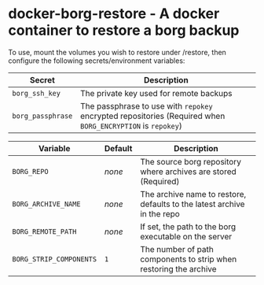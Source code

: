 # docker-borg-restore - A docker container to restore a borg backup

To use, mount the volumes you wish to restore under /restore, then configure the following secrets/environment variables:

|Secret|Description|
|---|---|
|`borg_ssh_key`|The private key used for remote backups|
|`borg_passphrase`|The passphrase to use with `repokey` encrypted repositories (Required when `BORG_ENCRYPTION` is `repokey`)|

|Variable|Default|Description|
|---|---|---|
|`BORG_REPO`|_none_|The source borg repository where archives are stored (Required)|
|`BORG_ARCHIVE_NAME`|_none_|The archive name to restore, defaults to the latest archive in the repo|
|`BORG_REMOTE_PATH`|_none_|If set, the path to the borg executable on the server|
|`BORG_STRIP_COMPONENTS`|`1`|The number of path components to strip when restoring the archive|
